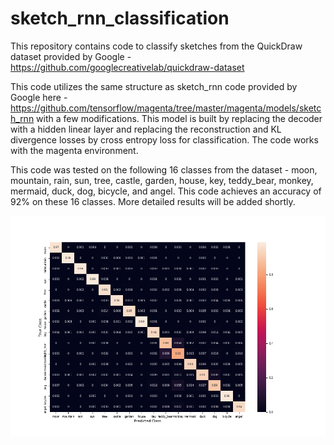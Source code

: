 # sketch_rnn_classification
This repository contains code to classify sketches from the QuickDraw dataset provided by Google - https://github.com/googlecreativelab/quickdraw-dataset

This code utilizes the same structure as sketch_rnn code provided by Google here - https://github.com/tensorflow/magenta/tree/master/magenta/models/sketch_rnn with a few modifications. This model is built by replacing the decoder with a hidden linear layer and replacing the reconstruction and KL divergence losses by cross entropy loss for classification. The code works with the magenta environment.

This code was tested on the following 16 classes from the dataset - moon, mountain, rain, sun, tree, castle, garden, house, key, teddy_bear, monkey, mermaid, duck, dog, bicycle, and angel. This code achieves an accuracy of 92% on these 16 classes. More detailed results will be added shortly.

![Alt text](conf_mat.png?raw=true "Confusion Matrix")